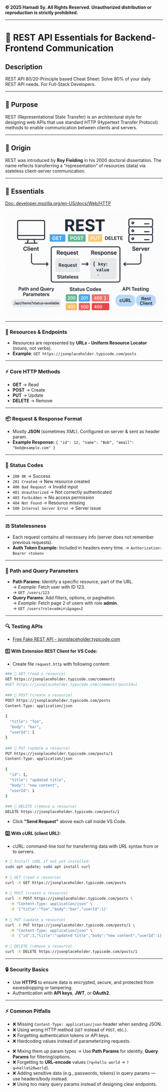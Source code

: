 **© 2025 Hamadi Sy. All Rights Reserved. Unauthorized distribution or reproduction is strictly prohibited.**

---

# 🚀 REST API Essentials for Backend-Frontend Communication

## Description
REST API 80/20-Principle based Cheat Sheet: Solve 80% of your daily REST API needs. For Full-Stack Developers.

---

## 🎯 Purpose
REST (Representational State Transfer) is an architectural style for designing web APIs that use standard HTTP (Hypertext Transfer Protocol) methods to enable communication between clients and servers.

---

## 🌱 Origin
REST was introduced by **Roy Fielding** in his 2000 doctoral dissertation. The name reflects transferring a “representation” of resources (data) via stateless client-server communication.

---

## 🧠 Essentials
[Doc: developer.mozilla.org/en-US/docs/Web/HTTP](https://developer.mozilla.org/en-US/docs/Web/HTTP)  

![REST Essentials](imgs/rest-api.png)

---

### 🔗 Resources & Endpoints
* Resources are represented by **URLs - Uniform Resource Locator** (nouns, not verbs).
* **Example**: `GET https://jsonplaceholder.typicode.com/posts`

---

### ⚡ Core HTTP Methods
* **GET** → Read
* **POST** → Create
* **PUT** → Update
* **DELETE** → Remove

---

### 📦 Request & Response Format
* Mostly **JSON** (sometimes XML). Configured on server & sent as header param.
* **Example Response:** `{ "id": 12, "name": "Bob", "email": "bob@example.com" }`

---

### 📜 Status Codes
* `200 OK` → Success
* `201 Created` → New resource created
* `400 Bad Request` → Invalid input
* `401 Unauthorized` → Not correctly authenticated
* `403 Forbidden` → No access permission
* `404 Not Found` → Resource missing
* `500 Internal Server Error` → Server issue

---

### ⚖️ Statelessness
* Each request contains all necessary info (server does not remember previous requests).
* **Auth Token Example:** Included in headers every time. → `Authorization: Bearer <token>`

---

### 🔑 Path and Query Parameters  

- **Path Params**: Identify a specific resource, part of the URL.  
  → *Example:* Fetch user with ID 123.  
  → `GET /users/123`
- **Query Params**: Add filters, options, or pagination.  
  → *Example:* Fetch page 2 of users with role **admin**.  
  → `GET /users?role=admin\&page=2`

---

### 🔍 Testing APIs  

* [Free Fake REST API - jsonplaceholder.typicode.com](https://jsonplaceholder.typicode.com/)


#### 1️⃣ With Extension REST Client for VS Code:
* Create file `request.http` with following content:
```bash
### 🔹 GET (read a resource)
GET https://jsonplaceholder.typicode.com/comments
#GET https://jsonplaceholder.typicode.com/comments?postId=1

### 🔹 POST (create a resource)
POST https://jsonplaceholder.typicode.com/posts
Content-Type: application/json

{
  "title": "foo",
  "body": "bar",
  "userId": 1
}

### 🔹 PUT (update a resource)
PUT https://jsonplaceholder.typicode.com/posts/1
Content-Type: application/json

{
  "id": 1,
  "title": "updated title",
  "body": "new content",
  "userId": 1
}

### 🔹 DELETE (remove a resource)
DELETE https://jsonplaceholder.typicode.com/posts/1
```
* Click **"Send Request"** above each call inside VS Code.

#### 2️⃣ With cURL (client URL):
* cURL: command-line tool for transferring data with URL syntax from or to servers.
```bash
# 🔹 Install cURL if not yet installed:
sudo apt update; sudo apt install curl

# 🔹 GET (read a resource)
curl -X GET https://jsonplaceholder.typicode.com/posts

# 🔹 POST (create a resource)
curl -X POST https://jsonplaceholder.typicode.com/posts \
  -H "Content-Type: application/json" \
  -d '{"title":"foo","body":"bar","userId":1}'

# 🔹 PUT (update a resource)
curl -X PUT https://jsonplaceholder.typicode.com/posts/1 \
  -H "Content-Type: application/json" \
  -d '{"id":1,"title":"updated title","body":"new content","userId":1}'

# 🔹 DELETE (remove a resource)
curl -X DELETE https://jsonplaceholder.typicode.com/posts/1
```

---

### 🔒 Security Basics
* Use **HTTPS** to ensure data is encrypted, secure, and protected from eavesdropping or tampering.
* Authentication with **API keys**, **JWT**, or **OAuth2**.

---

### ⚡ Common Pitfalls
* ❌ Missing `Content-Type: application/json` header when sending JSON.
* ❌ Using wrong HTTP method (`GET` instead of `POST`, etc.).
* ❌ Forgetting authentication tokens or API keys.
* ❌ Hardcoding values instead of parameterizing requests.
- ❌ Mixing them up param types → Use **Path Params** for identity, **Query Params** for filtering/options.  
- ❌ Forgetting to **URL-encode** values (`?q=hello world` → `?q=hello%20world`).  
- ❌ Adding sensitive data (e.g., passwords, tokens) in query params — use headers/body instead.  
- ❌ Using too many query params instead of designing clear endpoints.  

